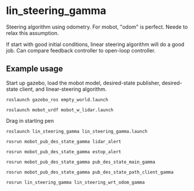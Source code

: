 # lin_steering_gamma
Steering algorithm using odometry.  For mobot, "odom" is perfect.  Neede to relax this
assumption.

If start with good initial conditions, linear steering algorithm will do a good job.
Can compare feedback controller to open-loop controller.

## Example usage
Start up gazebo, load the mobot model, desired-state publisher, desired-state client,
and linear-steering algorithm.

`roslaunch gazebo_ros empty_world.launch`

`roslaunch mobot_urdf mobot_w_lidar.launch`

Drag in starting pen

`roslaunch lin_steering_gamma lin_steering_gamma.launch`





`rosrun mobot_pub_des_state_gamma lidar_alert`

`rosrun mobot_pub_des_state_gamma estop_alert`

`rosrun mobot_pub_des_state_gamma pub_des_state_main_gamma`

`rosrun mobot_pub_des_state_gamma pub_des_state_path_client_gamma`

`rosrun lin_steering_gamma lin_steering_wrt_odom_gamma`


    
